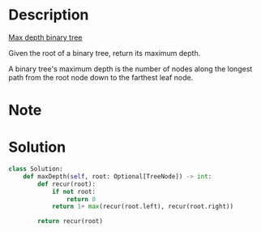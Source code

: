 # Description
[Max depth binary tree](https://leetcode.com/problems/maximum-depth-of-binary-tree/)

Given the root of a binary tree, return its maximum depth.

A binary tree's maximum depth is the number of nodes along the longest path from the root node down to the farthest leaf node.  

# Note

# Solution
```python
class Solution:
    def maxDepth(self, root: Optional[TreeNode]) -> int:
        def recur(root):
            if not root:
                return 0
            return 1+ max(recur(root.left), recur(root.right))

        return recur(root)

```
